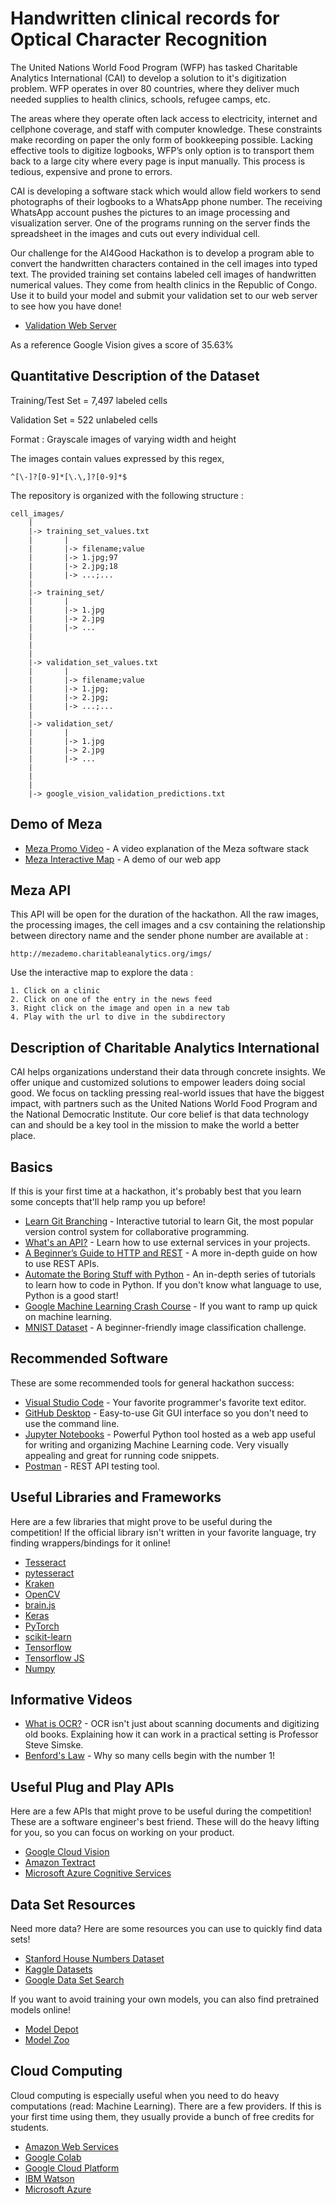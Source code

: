 # Handwritten clinical records for Optical Character Recognition 

The United Nations World Food Program (WFP) has tasked Charitable Analytics
International (CAI) to develop a solution to it's digitization problem. WFP operates in
over 80 countries, where they deliver much needed supplies to health clinics, schools,
refugee camps, etc.

The areas where they operate often lack access to electricity, internet and cellphone coverage, and staff with
computer knowledge. These constraints make recording on paper the only form of bookkeeping possible. 
Lacking effective tools to digitize logbooks, WFP’s only option is to transport them back to a large 
city where every page is input manually. This process is tedious, expensive and prone to errors.

CAI is developing a software stack which would allow field workers to send photographs of their logbooks to a WhatsApp
phone number. The receiving WhatsApp account pushes the pictures to an image processing and visualization server.
One of the programs running on the server finds the spreadsheet in the images and cuts out every individual cell.

Our challenge for the AI4Good Hackathon is to develop a program able to convert the handwritten characters 
contained in the cell images into typed text. The provided training set contains labeled cell images of 
handwritten numerical values. They come from health clinics in the Republic of Congo. 
Use it to build your model and submit your validation set to our web server to see how you have done!

- [Validation Web Server](http://mezademo.charitableanalytics.org:8080)


As a reference Google Vision gives a score of 35.63%


## Quantitative Description of the Dataset

Training/Test Set = 7,497 labeled cells

Validation Set = 522 unlabeled cells

Format : Grayscale images of varying width and height

The images contain values expressed by this regex,
    
    ^[\-]?[0-9]*[\.\,]?[0-9]*$


The repository is organized with the following structure :
 
	cell_images/
		|
		|-> training_set_values.txt
		|		|
		|		|-> filename;value
		|		|-> 1.jpg;97
		|		|-> 2.jpg;18
		|		|-> ...;...
		|
		|-> training_set/
		|		|
		|		|-> 1.jpg
		|		|-> 2.jpg
		|		|-> ...
		|
		|
		|
		|-> validation_set_values.txt
		|		|
		|		|-> filename;value
		|		|-> 1.jpg;
		|		|-> 2.jpg;
		|		|-> ...;...
		|
		|-> validation_set/
		|		|
		|		|-> 1.jpg
		|		|-> 2.jpg
		|		|-> ...
		|
		|
		|
		|-> google_vision_validation_predictions.txt


## Demo of Meza

- [Meza Promo Video](https://youtu.be/G8NNF9lyKhA) - A video explanation of the Meza software stack
- [Meza Interactive Map](http://mezademo.charitableanalytics.org) - A demo of our web app


## Meza API

This API will be open for the duration of the hackathon. All the raw images, the processing images, the cell images and a csv containing the relationship between directory name and the sender phone number are available at :

	http://mezademo.charitableanalytics.org/imgs/


Use the interactive map to explore the data :

	1. Click on a clinic
	2. Click on one of the entry in the news feed
	3. Right click on the image and open in a new tab
	4. Play with the url to dive in the subdirectory


## Description of Charitable Analytics International

CAI helps organizations understand their data through concrete insights. We offer
unique and customized solutions to empower leaders doing social good. We focus on
tackling pressing real-world issues that have the biggest impact, with partners such as
the United Nations World Food Program and the National Democratic Institute. Our
core belief is that data technology can and should be a key tool in the mission to make
the world a better place.


## Basics

If this is your first time at a hackathon, it's probably best that you learn some concepts that'll help ramp you up before!

- [Learn Git Branching](https://learngitbranching.js.org/) - Interactive tutorial to learn Git, the most popular version control system for collaborative programming.
- [What's an API?](https://medium.freecodecamp.org/what-is-an-api-in-english-please-b880a3214a82) - Learn how to use external services in your projects.
- [A Beginner’s Guide to HTTP and REST](https://code.tutsplus.com/tutorials/a-beginners-guide-to-http-and-rest--net-16340) - A more in-depth guide on how to use REST APIs.
- [Automate the Boring Stuff with Python](https://automatetheboringstuff.com/) - An in-depth series of tutorials to learn how to code in Python. If you don't know what language to use, Python is a good start!
- [Google Machine Learning Crash Course](https://developers.google.com/machine-learning/crash-course/ml-intro) - If you want to ramp up quick on machine learning.
- [MNIST Dataset](https://towardsdatascience.com/image-classification-in-10-minutes-with-mnist-dataset-54c35b77a38d) - A beginner-friendly image classification challenge. 

## Recommended Software

These are some recommended tools for general hackathon success:

- [Visual Studio Code](https://code.visualstudio.com/) - Your favorite programmer's favorite text editor.
- [GitHub Desktop](https://desktop.github.com/) - Easy-to-use Git GUI interface so you don't need to use the command line.
- [Jupyter Notebooks](http://jupyter.org/install) - Powerful Python tool hosted as a web app useful for writing and organizing Machine Learning code. Very visually appealing and great for running code snippets.
- [Postman](https://www.getpostman.com/) - REST API testing tool.


## Useful Libraries and Frameworks

Here are a few libraries that might prove to be useful during the competition! If the official library isn't written in your favorite language, try finding wrappers/bindings for it online!

- [Tesseract](https://github.com/tesseract-ocr/)
- [pytesseract](https://pypi.org/project/pytesseract/)
- [Kraken](http://kraken.re/)
- [OpenCV](https://pypi.org/project/opencv-python/)
- [brain.js](https://github.com/BrainJS/brain.js)
- [Keras](https://keras.io/)
- [PyTorch](https://pytorch.org/)
- [scikit-learn](http://scikit-learn.org/stable/)
- [Tensorflow](https://www.tensorflow.org/tutorials/)
- [Tensorflow JS](https://js.tensorflow.org/)
- [Numpy](http://www.numpy.org/)


## Informative Videos

- [What is OCR?](https://www.youtube.com/watch?v=ZNrteLp_SvY) - OCR isn't just about scanning documents and digitizing old books. Explaining how it can work in a practical setting is Professor Steve Simske.
- [Benford's Law](https://www.youtube.com/watch?v=XXjlR2OK1kM) - Why so many cells begin with the number 1! 


## Useful Plug and Play APIs

Here are a few APIs that might prove to be useful during the competition! These are a software engineer's best friend. These will do the heavy lifting for you, so you can focus on working on your product.

- [Google Cloud Vision](https://cloud.google.com/vision/docs/ocr)
- [Amazon Textract](https://aws.amazon.com/textract/)
- [Microsoft Azure Cognitive Services](https://azure.microsoft.com/en-ca/services/cognitive-services/directory/vision/)


## Data Set Resources

Need more data? Here are some resources you can use to quickly find data sets!

- [Stanford House Numbers Dataset](http://ufldl.stanford.edu/housenumbers/)
- [Kaggle Datasets](https://www.kaggle.com/datasets)
- [Google Data Set Search](https://toolbox.google.com/datasetsearch)

If you want to avoid training your own models, you can also find pretrained models online!

- [Model Depot](https://modeldepot.io/)
- [Model Zoo](https://modelzoo.co/)


## Cloud Computing

Cloud computing is especially useful when you need to do heavy computations (read: Machine Learning). There are a few providers. If this is your first time using them, they usually provide a bunch of free credits for students.

- [Amazon Web Services](https://aws.amazon.com/machine-learning/)
- [Google Colab](https://colab.research.google.com/notebooks/welcome.ipynb)
- [Google Cloud Platform](https://cloud.google.com/products/ai/)
- [IBM Watson](https://www.ibm.com/analytics/machine-learning)
- [Microsoft Azure](https://azure.microsoft.com/en-ca/overview/machine-learning/)
